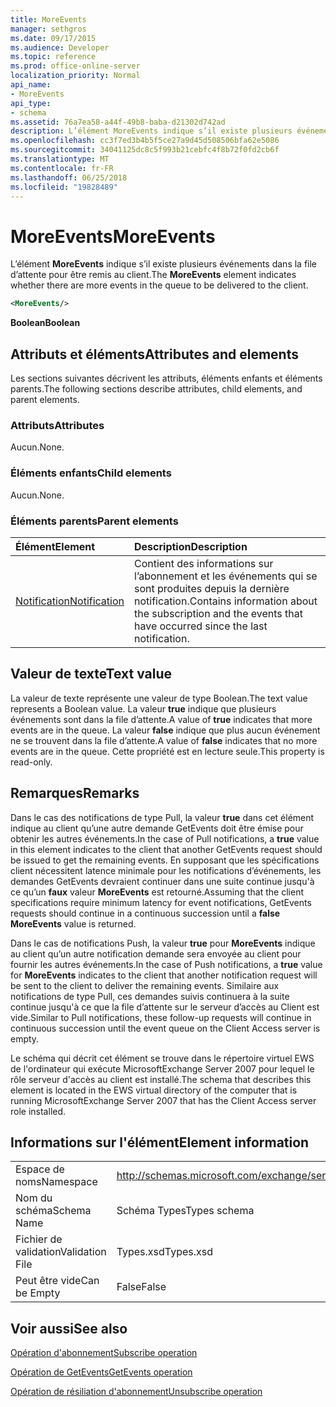 ```yaml
---
title: MoreEvents
manager: sethgros
ms.date: 09/17/2015
ms.audience: Developer
ms.topic: reference
ms.prod: office-online-server
localization_priority: Normal
api_name:
- MoreEvents
api_type:
- schema
ms.assetid: 76a7ea58-a44f-49b8-baba-d21302d742ad
description: L’élément MoreEvents indique s’il existe plusieurs événements dans la file d’attente pour être remis au client.
ms.openlocfilehash: cc3f7ed3b4b5f5ce27a9d45d508506bfa62e5086
ms.sourcegitcommit: 34041125dc8c5f993b21cebfc4f8b72f0fd2cb6f
ms.translationtype: MT
ms.contentlocale: fr-FR
ms.lasthandoff: 06/25/2018
ms.locfileid: "19828489"
---
```

# <a name="moreevents"></a><span data-ttu-id="28614-103">MoreEvents</span><span class="sxs-lookup"><span data-stu-id="28614-103">MoreEvents</span></span>

<span data-ttu-id="28614-104">L’élément **MoreEvents** indique s’il existe plusieurs événements dans la file d’attente pour être remis au client.</span><span class="sxs-lookup"><span data-stu-id="28614-104">The **MoreEvents** element indicates whether there are more events in the queue to be delivered to the client.</span></span> 
  
```xml
<MoreEvents/>
```

 <span data-ttu-id="28614-105">**Boolean**</span><span class="sxs-lookup"><span data-stu-id="28614-105">**Boolean**</span></span>
## <a name="attributes-and-elements"></a><span data-ttu-id="28614-106">Attributs et éléments</span><span class="sxs-lookup"><span data-stu-id="28614-106">Attributes and elements</span></span>

<span data-ttu-id="28614-107">Les sections suivantes décrivent les attributs, éléments enfants et éléments parents.</span><span class="sxs-lookup"><span data-stu-id="28614-107">The following sections describe attributes, child elements, and parent elements.</span></span>
  
### <a name="attributes"></a><span data-ttu-id="28614-108">Attributs</span><span class="sxs-lookup"><span data-stu-id="28614-108">Attributes</span></span>

<span data-ttu-id="28614-109">Aucun.</span><span class="sxs-lookup"><span data-stu-id="28614-109">None.</span></span>
  
### <a name="child-elements"></a><span data-ttu-id="28614-110">Éléments enfants</span><span class="sxs-lookup"><span data-stu-id="28614-110">Child elements</span></span>

<span data-ttu-id="28614-111">Aucun.</span><span class="sxs-lookup"><span data-stu-id="28614-111">None.</span></span>
  
### <a name="parent-elements"></a><span data-ttu-id="28614-112">Éléments parents</span><span class="sxs-lookup"><span data-stu-id="28614-112">Parent elements</span></span>

|<span data-ttu-id="28614-113">**Élément**</span><span class="sxs-lookup"><span data-stu-id="28614-113">**Element**</span></span>|<span data-ttu-id="28614-114">**Description**</span><span class="sxs-lookup"><span data-stu-id="28614-114">**Description**</span></span>|
|:-----|:-----|
|[<span data-ttu-id="28614-115">Notification</span><span class="sxs-lookup"><span data-stu-id="28614-115">Notification</span></span>](notification-ex15websvcsotherref.md) <br/> |<span data-ttu-id="28614-116">Contient des informations sur l’abonnement et les événements qui se sont produites depuis la dernière notification.</span><span class="sxs-lookup"><span data-stu-id="28614-116">Contains information about the subscription and the events that have occurred since the last notification.</span></span>  <br/> |
   
## <a name="text-value"></a><span data-ttu-id="28614-117">Valeur de texte</span><span class="sxs-lookup"><span data-stu-id="28614-117">Text value</span></span>

<span data-ttu-id="28614-118">La valeur de texte représente une valeur de type Boolean.</span><span class="sxs-lookup"><span data-stu-id="28614-118">The text value represents a Boolean value.</span></span> <span data-ttu-id="28614-119">La valeur **true** indique que plusieurs événements sont dans la file d’attente.</span><span class="sxs-lookup"><span data-stu-id="28614-119">A value of **true** indicates that more events are in the queue.</span></span> <span data-ttu-id="28614-120">La valeur **false** indique que plus aucun événement ne se trouvent dans la file d’attente.</span><span class="sxs-lookup"><span data-stu-id="28614-120">A value of **false** indicates that no more events are in the queue.</span></span> <span data-ttu-id="28614-121">Cette propriété est en lecture seule.</span><span class="sxs-lookup"><span data-stu-id="28614-121">This property is read-only.</span></span> 
  
## <a name="remarks"></a><span data-ttu-id="28614-122">Remarques</span><span class="sxs-lookup"><span data-stu-id="28614-122">Remarks</span></span>

<span data-ttu-id="28614-123">Dans le cas des notifications de type Pull, la valeur **true** dans cet élément indique au client qu’une autre demande GetEvents doit être émise pour obtenir les autres événements.</span><span class="sxs-lookup"><span data-stu-id="28614-123">In the case of Pull notifications, a **true** value in this element indicates to the client that another GetEvents request should be issued to get the remaining events.</span></span> <span data-ttu-id="28614-124">En supposant que les spécifications client nécessitent latence minimale pour les notifications d’événements, les demandes GetEvents devraient continuer dans une suite continue jusqu'à ce qu’un **faux** valeur **MoreEvents** est retourné.</span><span class="sxs-lookup"><span data-stu-id="28614-124">Assuming that the client specifications require minimum latency for event notifications, GetEvents requests should continue in a continuous succession until a **false** **MoreEvents** value is returned.</span></span> 
  
<span data-ttu-id="28614-125">Dans le cas de notifications Push, la valeur **true** pour **MoreEvents** indique au client qu’un autre notification demande sera envoyée au client pour fournir les autres événements.</span><span class="sxs-lookup"><span data-stu-id="28614-125">In the case of Push notifications, a **true** value for **MoreEvents** indicates to the client that another notification request will be sent to the client to deliver the remaining events.</span></span> <span data-ttu-id="28614-126">Similaire aux notifications de type Pull, ces demandes suivis continuera à la suite continue jusqu'à ce que la file d’attente sur le serveur d’accès au Client est vide.</span><span class="sxs-lookup"><span data-stu-id="28614-126">Similar to Pull notifications, these follow-up requests will continue in continuous succession until the event queue on the Client Access server is empty.</span></span> 
  
<span data-ttu-id="28614-127">Le schéma qui décrit cet élément se trouve dans le répertoire virtuel EWS de l'ordinateur qui exécute MicrosoftExchange Server 2007 pour lequel le rôle serveur d'accès au client est installé.</span><span class="sxs-lookup"><span data-stu-id="28614-127">The schema that describes this element is located in the EWS virtual directory of the computer that is running MicrosoftExchange Server 2007 that has the Client Access server role installed.</span></span>
  
## <a name="element-information"></a><span data-ttu-id="28614-128">Informations sur l'élément</span><span class="sxs-lookup"><span data-stu-id="28614-128">Element information</span></span>

|||
|:-----|:-----|
|<span data-ttu-id="28614-129">Espace de noms</span><span class="sxs-lookup"><span data-stu-id="28614-129">Namespace</span></span>  <br/> |http://schemas.microsoft.com/exchange/services/2006/types  <br/> |
|<span data-ttu-id="28614-130">Nom du schéma</span><span class="sxs-lookup"><span data-stu-id="28614-130">Schema Name</span></span>  <br/> |<span data-ttu-id="28614-131">Schéma Types</span><span class="sxs-lookup"><span data-stu-id="28614-131">Types schema</span></span>  <br/> |
|<span data-ttu-id="28614-132">Fichier de validation</span><span class="sxs-lookup"><span data-stu-id="28614-132">Validation File</span></span>  <br/> |<span data-ttu-id="28614-133">Types.xsd</span><span class="sxs-lookup"><span data-stu-id="28614-133">Types.xsd</span></span>  <br/> |
|<span data-ttu-id="28614-134">Peut être vide</span><span class="sxs-lookup"><span data-stu-id="28614-134">Can be Empty</span></span>  <br/> |<span data-ttu-id="28614-135">False</span><span class="sxs-lookup"><span data-stu-id="28614-135">False</span></span>  <br/> |
   
## <a name="see-also"></a><span data-ttu-id="28614-136">Voir aussi</span><span class="sxs-lookup"><span data-stu-id="28614-136">See also</span></span>



[<span data-ttu-id="28614-137">Opération d'abonnement</span><span class="sxs-lookup"><span data-stu-id="28614-137">Subscribe operation</span></span>](subscribe-operation.md)
  
[<span data-ttu-id="28614-138">Opération de GetEvents</span><span class="sxs-lookup"><span data-stu-id="28614-138">GetEvents operation</span></span>](getevents-operation.md)
  
[<span data-ttu-id="28614-139">Opération de résiliation d'abonnement</span><span class="sxs-lookup"><span data-stu-id="28614-139">Unsubscribe operation</span></span>](unsubscribe-operation.md)

